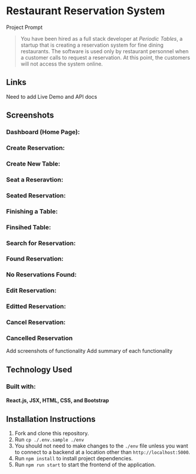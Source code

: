 # Restaurant Reservation System

Project Prompt

> You have been hired as a full stack developer at _Periodic Tables_, a startup that is creating a reservation system for fine dining restaurants.
> The software is used only by restaurant personnel when a customer calls to request a reservation.
> At this point, the customers will not access the system online.


## Links

Need to add Live Demo and API docs 

## Screenshots 

### Dashboard (Home Page):

### Create Reservation:

### Create New Table:

### Seat a Reseravtion:

### Seated Reservation: 

### Finishing a Table: 

### Finsihed Table: 

### Search for Reservation: 

### Found Reservation: 

### No Reservations Found: 

### Edit Reservation: 

### Editted Reservation: 

### Cancel Reservation: 

### Cancelled Reservation

Add screenshots of functionality
Add summary of each functionality

## Technology Used
### Built with: 
#### React.js, JSX, HTML, CSS, and Bootstrap

## Installation Instructions
1. Fork and clone this repository.
2. Run `cp ./.env.sample ./env`
3. You should not need to make changes to the `./env` file unless you want to connect to a backend at a location other than `http://localhost:5000`.
4. Run `npm install` to install project dependencies.
5. Run `npm run start` to start the frontend of the application.